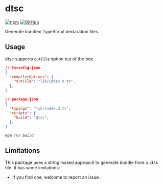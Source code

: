 # dtsc

[![npm](https://img.shields.io/npm/v/dtsc?style=flat-square)](https://www.npmjs.com/package/dtsc)
[![GitHub](https://img.shields.io/github/license/shigma/dtsc?style=flat-square)](https://github.com/shigma/dtsc/blob/master/LICENSE)

Generate bundled TypeScript declaration files.

## Usage

dtsc supports `outFile` option out of the box.

```json
// tsconfig.json
{
  "compilerOptions": {
    "outFile": "lib/index.d.ts",
  },
}
```

```json
// package.json
{
  "typings": "lib/index.d.ts",
  "scripts": {
    "build": "dtsc",
  },
}
```

```bash
npm run build
```

## Limitations

This package uses a string-based approach to generate bundle from a .d.ts file. It has some limitations:

- If you find one, welcome to report an issue.

<!-- In most cases I would recommend using tsc directly. -->

